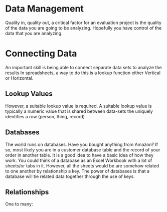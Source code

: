 # Data Management

Quality in, quality out, a critical factor for an evaluation project is the quality of the data you are going to be analyzing. Hopefully you have control of the data that you are analyzing.

# Connecting Data

An important skill is being able to connect separate data sets to analyze the results In spreadsheets, a way to do this is a lookup function either Vertical or Horizontal.  

## Lookup Values

However, a suitable lookup value is required.  A suitable lookup value is typically a numeric value that is shared between data-sets the uniquely identifies a row \(person, thing, record\)



## Databases

The world runs on databases. Have you bought anything from Amazon? If so, most likely you are in a customer database table and the record of your order in another table.  It is a good idea to have a basic idea of how they work.  You could think of a  database as  an Excel Workbook with a lot of sheets/or tabs in it. However, all the sheets would be  are somehow related to one another by relationship a key.  The power of databases is that a database will tie related data together through the use of keys.

## Relationships



One to many:   

